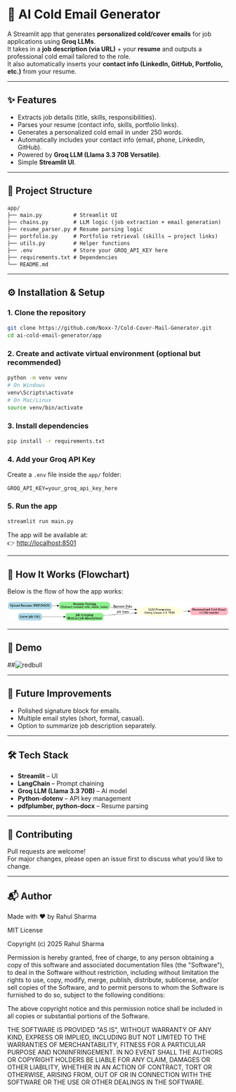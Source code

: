# 📨 AI Cold Email Generator

A Streamlit app that generates **personalized cold/cover emails** for job applications using **Groq LLMs**.  
It takes in a **job description (via URL)** + your **resume** and outputs a professional cold email tailored to the role.  
It also automatically inserts your **contact info (LinkedIn, GitHub, Portfolio, etc.)** from your resume.

---

## ✨ Features
- Extracts job details (title, skills, responsibilities).
- Parses your resume (contact info, skills, portfolio links).
- Generates a personalized cold email in under 250 words.
- Automatically includes your contact info (email, phone, LinkedIn, GitHub).
- Powered by **Groq LLM (Llama 3.3 70B Versatile)**.
- Simple **Streamlit UI**.

---

## 📂 Project Structure
```
app/
├── main.py          # Streamlit UI
├── chains.py        # LLM logic (job extraction + email generation)
├── resume_parser.py # Resume parsing logic
├── portfolio.py     # Portfolio retrieval (skills → project links)
├── utils.py         # Helper functions
├── .env             # Store your GROQ_API_KEY here
├── requirements.txt # Dependencies
└── README.md
```

---

## ⚙️ Installation & Setup

### 1. Clone the repository
```bash
git clone https://github.com/Noxx-7/Cold-Cover-Mail-Generator.git
cd ai-cold-email-generator/app
```

### 2. Create and activate virtual environment (optional but recommended)
```bash
python -m venv venv
# On Windows
venv\Scripts\activate
# On Mac/Linux
source venv/bin/activate
```

### 3. Install dependencies
```bash
pip install -r requirements.txt
```

### 4. Add your Groq API Key
Create a `.env` file inside the `app/` folder:
```
GROQ_API_KEY=your_groq_api_key_here
```

### 5. Run the app
```bash
streamlit run main.py
```

The app will be available at:  
👉 [http://localhost:8501](http://localhost:8501)

---

## 🔄 How It Works (Flowchart)
Below is the flow of how the app works:

![Flowchart](cold_email_flowchart.png)

---

## 📸 Demo
##<img width="1887" height="837" alt="redbull" src="https://github.com/user-attachments/assets/531279c7-b61f-4f2f-a5e1-7399383fc328" />

---

## 🚀 Future Improvements
- Polished signature block for emails.
- Multiple email styles (short, formal, casual).
- Option to summarize job description separately.

---

## 🛠️ Tech Stack
- **Streamlit** – UI  
- **LangChain** – Prompt chaining  
- **Groq LLM (Llama 3.3 70B)** – AI model  
- **Python-dotenv** – API key management  
- **pdfplumber, python-docx** – Resume parsing  

---

## 🤝 Contributing
Pull requests are welcome!  
For major changes, please open an issue first to discuss what you’d like to change.

---

## 📬 Author
Made with ❤️ by Rahul Sharma

MIT License

Copyright (c) 2025 Rahul Sharma

Permission is hereby granted, free of charge, to any person obtaining a copy
of this software and associated documentation files (the "Software"), to deal
in the Software without restriction, including without limitation the rights
to use, copy, modify, merge, publish, distribute, sublicense, and/or sell
copies of the Software, and to permit persons to whom the Software is
furnished to do so, subject to the following conditions:

The above copyright notice and this permission notice shall be included in all
copies or substantial portions of the Software.

THE SOFTWARE IS PROVIDED "AS IS", WITHOUT WARRANTY OF ANY KIND, EXPRESS OR
IMPLIED, INCLUDING BUT NOT LIMITED TO THE WARRANTIES OF MERCHANTABILITY,
FITNESS FOR A PARTICULAR PURPOSE AND NONINFRINGEMENT. IN NO EVENT SHALL THE
AUTHORS OR COPYRIGHT HOLDERS BE LIABLE FOR ANY CLAIM, DAMAGES OR OTHER
LIABILITY, WHETHER IN AN ACTION OF CONTRACT, TORT OR OTHERWISE, ARISING FROM,
OUT OF OR IN CONNECTION WITH THE SOFTWARE OR THE USE OR OTHER DEALINGS IN THE
SOFTWARE.
